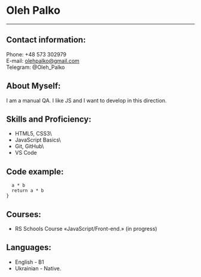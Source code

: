 # Oleh Palko

***

## Contact information:

Phone: +48 573 302979\
E-mail: olehpalko@gmail.com\
Telegram: @Oleh_Palko

## About Myself:

I am a manual QA. I like JS and I want to develop in this direction.

## Skills and Proficiency:

* HTML5, CSS3\
* JavaScript Basics\
* Git, GitHub\
* VS Code

## Code example:

```function multiply(a, b) {
  a * b
  return a * b
}
```
## Courses:

* RS Schools Course «JavaScript/Front-end.» (in progress)

## Languages:

* English - B1
* Ukrainian - Native.

